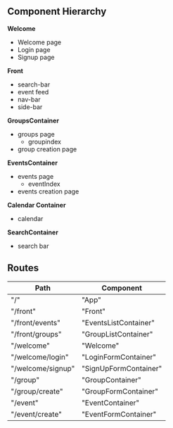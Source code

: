 ## Component Hierarchy

**Welcome**
  - Welcome page
  - Login page
  - Signup page

**Front**
  - search-bar
  - event feed
  - nav-bar
  - side-bar

**GroupsContainer**
  - groups page
    + groupindex
  - group creation page

**EventsContainer**
  - events page
    + eventIndex
  - events creation page

**Calendar Container**
  - calendar

**SearchContainer**
  - search bar


## Routes

|Path|Component|
|--------------|-------------|
|"/"|"App"|
|"/front"|"Front"|
|"/front/events"|"EventsListContainer"|
|"/front/groups"|"GroupListContainer"|
|"/welcome"|"Welcome"|
|"/welcome/login"|"LoginFormContainer"|
|"/welcome/signup"|"SignUpFormContainer"|
|"/group"|"GroupContainer"|
|"/group/create"|"GroupFormContainer"|
|"/event"|"EventContainer"|
|"/event/create"|"EventFormContainer"|
